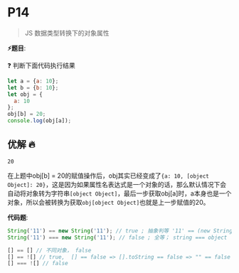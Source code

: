 # P14

> JS 数据类型转换下的对象属性

**⚡题目**:

❓ 判断下面代码执行结果

```js
let a = {a: 10};
let b = {b: 10};
let obj = {
  a: 10
};
obj[b] = 20;
console.log(obj[a]);
```

## 优解 🔥

`20`

在上题中obj[b] = 20的赋值操作后，obj其实已经变成了`{a: 10, [object Object]: 20}`，这是因为如果属性名表达式是一个对象的话，那么默认情况下会自动将对象转为字符串`[object Object]`，最后一步获取obj[a]时，a本身也是一个对象，所以会被转换为获取`obj[object Object]`也就是上一步赋值的20。

**代码题**:

```js
String('11') == new String('11'); // true ; 抽象判等 '11' == (new String('11')).toString() => '11' == '11'
String('11') === new String('11'); // false ; 全等； string === object

[] == [] // 不同对象， false
[] == ![] // true,  [] == false => [].toString == false => "" == false => "".toValue() == false => 0 == false => 0 == false.toValue() => 0 == 0
[] === ![] // false

```
